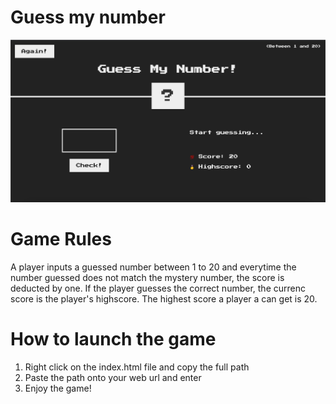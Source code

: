 # Guess my number

![Design Preview](./design/guessmynumber-desktop-preview.png)

# Game Rules

A player inputs a guessed number between 1 to 20 and everytime the number guessed does not match the mystery number, the score is deducted by one. If the player guesses the correct number, the currenc score is the player's highscore. The highest score a player a can get is 20.

# How to launch the game

1. Right click on the index.html file and copy the full path
2. Paste the path onto your web url and enter
3. Enjoy the game!
